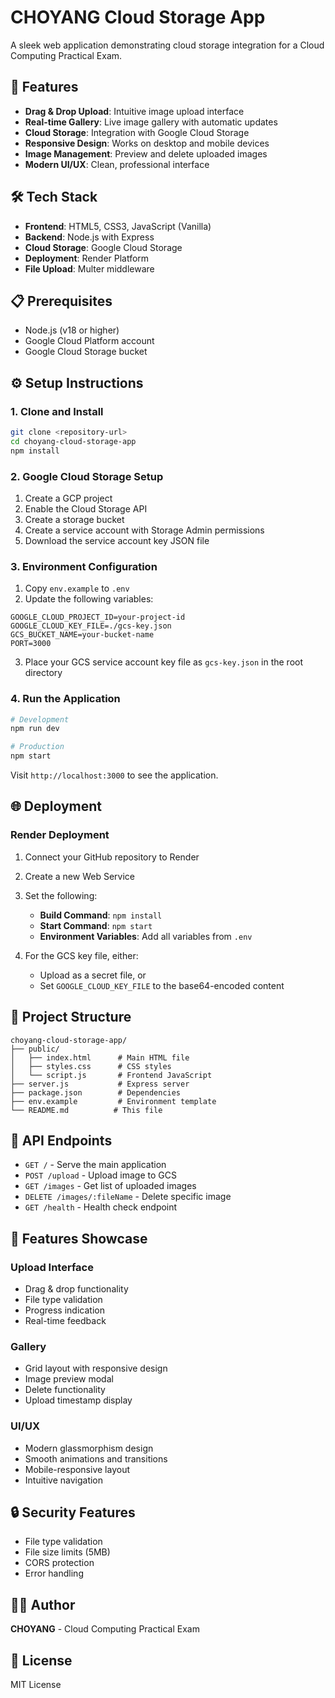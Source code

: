 # CHOYANG Cloud Storage App

A sleek web application demonstrating cloud storage integration for a Cloud Computing Practical Exam.

## 🚀 Features

- **Drag & Drop Upload**: Intuitive image upload interface
- **Real-time Gallery**: Live image gallery with automatic updates
- **Cloud Storage**: Integration with Google Cloud Storage
- **Responsive Design**: Works on desktop and mobile devices
- **Image Management**: Preview and delete uploaded images
- **Modern UI/UX**: Clean, professional interface

## 🛠️ Tech Stack

- **Frontend**: HTML5, CSS3, JavaScript (Vanilla)
- **Backend**: Node.js with Express
- **Cloud Storage**: Google Cloud Storage
- **Deployment**: Render Platform
- **File Upload**: Multer middleware

## 📋 Prerequisites

- Node.js (v18 or higher)
- Google Cloud Platform account
- Google Cloud Storage bucket

## ⚙️ Setup Instructions

### 1. Clone and Install

```bash
git clone <repository-url>
cd choyang-cloud-storage-app
npm install
```

### 2. Google Cloud Storage Setup

1. Create a GCP project
2. Enable the Cloud Storage API
3. Create a storage bucket
4. Create a service account with Storage Admin permissions
5. Download the service account key JSON file

### 3. Environment Configuration

1. Copy `env.example` to `.env`
2. Update the following variables:

```env
GOOGLE_CLOUD_PROJECT_ID=your-project-id
GOOGLE_CLOUD_KEY_FILE=./gcs-key.json
GCS_BUCKET_NAME=your-bucket-name
PORT=3000
```

3. Place your GCS service account key file as `gcs-key.json` in the root directory

### 4. Run the Application

```bash
# Development
npm run dev

# Production
npm start
```

Visit `http://localhost:3000` to see the application.

## 🌐 Deployment

### Render Deployment

1. Connect your GitHub repository to Render
2. Create a new Web Service
3. Set the following:
   - **Build Command**: `npm install`
   - **Start Command**: `npm start`
   - **Environment Variables**: Add all variables from `.env`

4. For the GCS key file, either:
   - Upload as a secret file, or
   - Set `GOOGLE_CLOUD_KEY_FILE` to the base64-encoded content

## 📁 Project Structure

```
choyang-cloud-storage-app/
├── public/
│   ├── index.html      # Main HTML file
│   ├── styles.css      # CSS styles
│   └── script.js       # Frontend JavaScript
├── server.js           # Express server
├── package.json        # Dependencies
├── env.example         # Environment template
└── README.md          # This file
```

## 🔧 API Endpoints

- `GET /` - Serve the main application
- `POST /upload` - Upload image to GCS
- `GET /images` - Get list of uploaded images
- `DELETE /images/:fileName` - Delete specific image
- `GET /health` - Health check endpoint

## 🎨 Features Showcase

### Upload Interface
- Drag & drop functionality
- File type validation
- Progress indication
- Real-time feedback

### Gallery
- Grid layout with responsive design
- Image preview modal
- Delete functionality
- Upload timestamp display

### UI/UX
- Modern glassmorphism design
- Smooth animations and transitions
- Mobile-responsive layout
- Intuitive navigation

## 🔒 Security Features

- File type validation
- File size limits (5MB)
- CORS protection
- Error handling

## 👨‍💻 Author

**CHOYANG** - Cloud Computing Practical Exam

## 📄 License

MIT License
